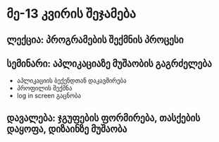 # მე-13 კვირის შეჯამება

## ლექცია: პროგრამების შექმნის პროცესი


## სემინარი: აპლიკაციაზე მუშაობის გაგრძელება
- აპლიკაციის ბექენდთან დაკავშირება
- პროფილის შექმნა
- log in screen გაცნობა

## დავალება: ჯგუფების ფორმირება, თასქების დაყოფა, დიზაინზე მუშაობა
